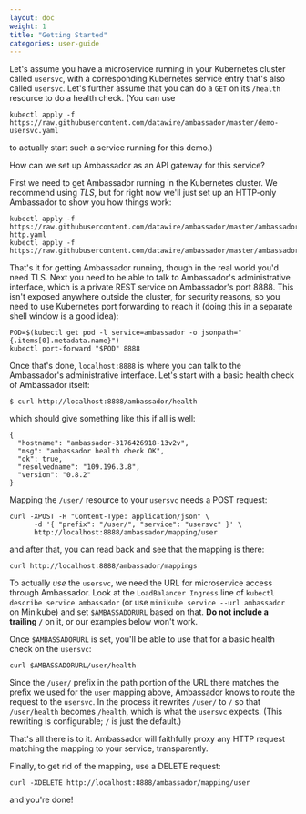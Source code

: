 ```yaml
---
layout: doc
weight: 1
title: "Getting Started"
categories: user-guide
---
```


Let's assume you have a microservice running in your Kubernetes cluster called `usersvc`, with a corresponding Kubernetes service entry that's also called `usersvc`. Let's further assume that you can do a `GET` on its `/health` resource to do a health check. (You can use

```
kubectl apply -f https://raw.githubusercontent.com/datawire/ambassador/master/demo-usersvc.yaml
```

to actually start such a service running for this demo.)

How can we set up Ambassador as an API gateway for this service?

First we need to get Ambassador running in the Kubernetes cluster. We recommend using *TLS*, but for right now we'll just set up an HTTP-only Ambassador to show you how things work:

```
kubectl apply -f https://raw.githubusercontent.com/datawire/ambassador/master/ambassador-http.yaml
kubectl apply -f https://raw.githubusercontent.com/datawire/ambassador/master/ambassador.yaml
```

That's it for getting Ambassador running, though in the real world you'd need TLS. Next you need to be able to talk to Ambassador's administrative interface, which is a private REST service on Ambassador's port 8888. This isn't exposed anywhere outside the cluster, for security reasons, so you need to use Kubernetes port forwarding to reach it (doing this in a separate shell window is a good idea):

```
POD=$(kubectl get pod -l service=ambassador -o jsonpath="{.items[0].metadata.name}")
kubectl port-forward "$POD" 8888
```

Once that's done, `localhost:8888` is where you can talk to the Ambassador's administrative interface. Let's start with a basic health check of Ambassador itself:

```
$ curl http://localhost:8888/ambassador/health
```

which should give something like this if all is well:

```
{
  "hostname": "ambassador-3176426918-13v2v",
  "msg": "ambassador health check OK",
  "ok": true,
  "resolvedname": "109.196.3.8",
  "version": "0.8.2"
}
```

Mapping the `/user/` resource to your `usersvc` needs a POST request:

```
curl -XPOST -H "Content-Type: application/json" \
      -d '{ "prefix": "/user/", "service": "usersvc" }' \
      http://localhost:8888/ambassador/mapping/user
```

and after that, you can read back and see that the mapping is there:

```
curl http://localhost:8888/ambassador/mappings
```

To actually _use_ the `usersvc`, we need the URL for microservice access through Ambassador. Look at the `LoadBalancer Ingress` line of `kubectl describe service ambassador` (or use `minikube service --url ambassador` on Minikube) and set `$AMBASSADORURL` based on that. **Do not include a trailing `/`** on it, or our examples below won't work.

Once `$AMBASSADORURL` is set, you'll be able to use that for a basic health check on the `usersvc`:

```
curl $AMBASSADORURL/user/health
```

Since the `/user/` prefix in the path portion of the URL there matches the prefix we used for the `user` mapping above, Ambassador knows to route the request to the `usersvc`. In the process it rewrites `/user/` to `/` so that `/user/health` becomes `/health`, which is what the `usersvc` expects. (This rewriting is configurable; `/` is just the default.)

That's all there is to it. Ambassador will faithfully proxy any HTTP request matching the mapping to your service, transparently.

Finally, to get rid of the mapping, use a DELETE request:

```
curl -XDELETE http://localhost:8888/ambassador/mapping/user
```

and you're done!
